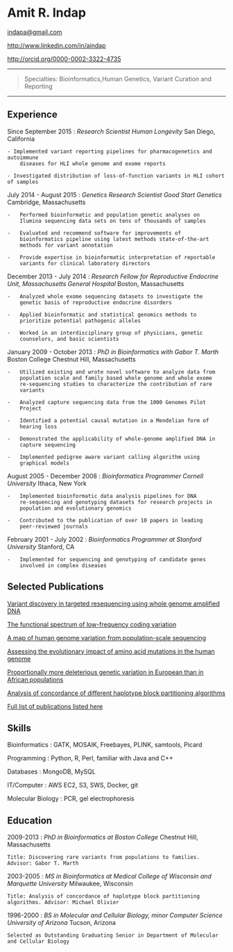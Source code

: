 Amit R. Indap
=============

indapa@gmail.com

http://www.linkedin.com/in/aindap

http://orcid.org/0000-0002-3322-4735

* * * * *

> Specialties: Bioinformatics,Human Genetics, Variant Curation and Reporting

* * * * *

Experience
----------
Since September 2015
:   *Research Scientist Human Longevity* San Diego,
    California

    - Implemented variant reporting pipelines for pharmacogenetics and autoimmune 
        diseases for HLI whole genome and exome reports
    
    - Investigated distribution of loss-of-function variants in HLI cohort of samples


July 2014 - August 2015
:   *Genetics Research Scientist Good Start Genetics* Cambridge,
    Massachusetts

    -   Performed bioinformatic and population genetic analyses on
        Ilumina sequencing data sets on tens of thousands of samples

    -   Evaluated and recommend software for improvements of
        bioinformatics pipeline using latest methods state-of-the-art
        methods for variant annotation

    -   Provide expertise in bioinformatic interpretation of reportable
        variants for clinical laboratory directors

December 2013 - July 2014
:   *Research Fellow for Reproductive Endocrine Unit, Massachusetts
    General Hospital* Boston, Massachusetts

    -   Analyzed whole exome sequencing datasets to investigate the
        genetic basis of reproductive endocrine disorders

    -   Applied bioinformatic and statistical genomics methods to
        prioritize potential pathogenic alleles

    -   Worked in an interdisciplinary group of physicians, genetic
        counselors, and basic scientists

January 2009 - October 2013
:   *PhD in Bioinformatics with Gabor T. Marth* Boston College Chestnut
    Hill, Massachusetts

    -   Utilized existing and wrote novel software to analyze data from
        population scale and family based whole genome and whole exome
        re-sequencing studies to characterize the contribution of rare
        variants

    -   Analyzed capture sequencing data from the 1000 Genomes Pilot
        Project

    -   Identified a potential causal mutation in a Mendelian form of
        hearing loss

    -   Demonstrated the applicability of whole-genome amplified DNA in
        capture sequencing

    -   Implemented pedigree aware variant calling algorithm using
        graphical models

August 2005 - December 2008
:   *Bioinformatics Programmer Cornell University* Ithaca, New York

    -   Implemented bioinformatic data analysis pipelines for DNA
        re-sequencing and genotyping datasets for research projects in
        population and evolutionary genomics

    -   Contributed to the publication of over 10 papers in leading
        peer-reviewed journals

February 2001 - July 2002
:   *Bioinformatics Programmer at Stanford University* Stanford, CA

    -   Implemented for sequencing and genotyping of candidate genes
        involved in complex diseases

Selected Publications
---------------------

[Variant discovery in targeted resequencing using whole genome amplified
DNA](http://www.ncbi.nlm.nih.gov/pubmed/23837845)

[The functional spectrum of low-frequency coding
variation](http://www.ncbi.nlm.nih.gov/pubmed/21917140)

[A map of human genome variation from population-scale
sequencing](http://www.ncbi.nlm.nih.gov/pubmed/20981092)

[Assessing the evolutionary impact of amino acid mutations in the human
genome](http://www.ncbi.nlm.nih.gov/pubmed/18516229)

[Proportionally more deleterious genetic variation in European than in
African populations](http://www.ncbi.nlm.nih.gov/pubmed/18288194)

[Analysis of concordance of different haplotype block partitioning
algorithms](http://www.ncbi.nlm.nih.gov/pubmed/16356172)

[Full list of publications listed
here](http://orcid.org/0000-0002-3322-4735)

Skills
------

Bioinformatics : GATK, MOSAIK, Freebayes, PLINK, samtools, Picard

Programming : Python, R, Perl, familiar with Java and C++

Databases : MongoDB, MySQL

IT/Computer : AWS EC2, S3, SWS, Docker, git

Molecular Biology : PCR, gel electrophoresis

Education
---------

2009-2013
:   *PhD in Bioinformatics at Boston College* Chestnut Hill,
    Massachusetts

    Title: Discovering rare variants from populations to families.
    Advisor: Gabor T. Marth

2003-2005
:   *MS in Bioinformatics at Medical College of Wisconsin and Marquette
    University* Milwaukee, Wisconsin

    Title: Analysis of concordance of haplotype block partitioning
    algorithms. Advisor: Michael Olivier

1996-2000
:   *BS in Molecular and Cellular Biology, minor Computer Science
    University of Arizona* Tucson, Arizona

    Selected as Outstanding Graduating Senior in Department of Molecular
    and Cellular Biology


